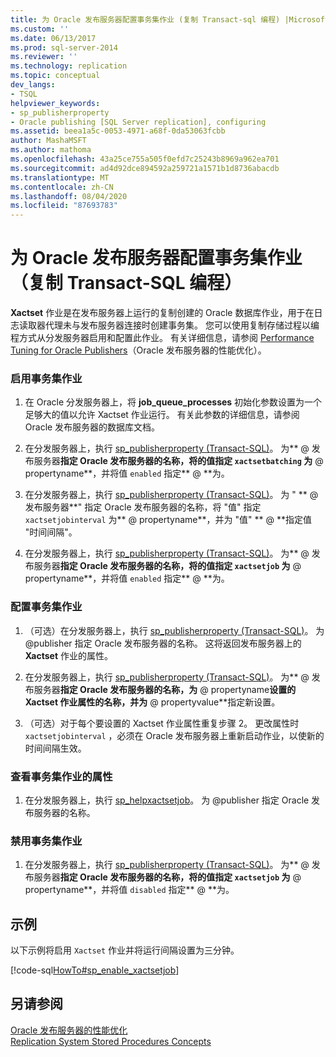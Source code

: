 ```yaml
---
title: 为 Oracle 发布服务器配置事务集作业 (复制 Transact-sql 编程) |Microsoft Docs
ms.custom: ''
ms.date: 06/13/2017
ms.prod: sql-server-2014
ms.reviewer: ''
ms.technology: replication
ms.topic: conceptual
dev_langs:
- TSQL
helpviewer_keywords:
- sp_publisherproperty
- Oracle publishing [SQL Server replication], configuring
ms.assetid: beea1a5c-0053-4971-a68f-0da53063fcbb
author: MashaMSFT
ms.author: mathoma
ms.openlocfilehash: 43a25ce755a505f0efd7c25243b8969a962ea701
ms.sourcegitcommit: ad4d92dce894592a259721a1571b1d8736abacdb
ms.translationtype: MT
ms.contentlocale: zh-CN
ms.lasthandoff: 08/04/2020
ms.locfileid: "87693783"
---
```

# <a name="configure-the-transaction-set-job-for-an-oracle-publisher-replication-transact-sql-programming"></a>为 Oracle 发布服务器配置事务集作业（复制 Transact-SQL 编程）
  **Xactset** 作业是在发布服务器上运行的复制创建的 Oracle 数据库作业，用于在日志读取器代理未与发布服务器连接时创建事务集。 您可以使用复制存储过程以编程方式从分发服务器启用和配置此作业。 有关详细信息，请参阅 [Performance Tuning for Oracle Publishers](../non-sql/performance-tuning-for-oracle-publishers.md)（Oracle 发布服务器的性能优化）。  
  
### <a name="to-enable-the-transaction-set-job"></a>启用事务集作业  
  
1.  在 Oracle 分发服务器上，将 **job_queue_processes** 初始化参数设置为一个足够大的值以允许 Xactset 作业运行。 有关此参数的详细信息，请参阅 Oracle 发布服务器的数据库文档。  
  
2.  在分发服务器上，执行 [sp_publisherproperty (Transact-SQL)](/sql/relational-databases/system-stored-procedures/sp-publisherproperty-transact-sql)。 为** \@ 发布服务器**指定 Oracle 发布服务器的名称，将的值指定 `xactsetbatching` 为** \@ propertyname**，并将值 `enabled` 指定** \@ **为。  
  
3.  在分发服务器上，执行 [sp_publisherproperty (Transact-SQL)](/sql/relational-databases/system-stored-procedures/sp-publisherproperty-transact-sql)。 为 " ** \@ 发布服务器**" 指定 Oracle 发布服务器的名称，将 "值" 指定 `xactsetjobinterval` 为** \@ propertyname**，并为 "值" ** \@ **指定值 "时间间隔"。  
  
4.  在分发服务器上，执行 [sp_publisherproperty (Transact-SQL)](/sql/relational-databases/system-stored-procedures/sp-publisherproperty-transact-sql)。 为** \@ 发布服务器**指定 Oracle 发布服务器的名称，将的值指定 `xactsetjob` 为** \@ propertyname**，并将值 `enabled` 指定** \@ **为。  
  
### <a name="to-configure-the-transaction-set-job"></a>配置事务集作业  
  
1.  （可选）在分发服务器上，执行 [sp_publisherproperty (Transact-SQL)](/sql/relational-databases/system-stored-procedures/sp-publisherproperty-transact-sql)。 为 \@publisher 指定 Oracle 发布服务器的名称。 这将返回发布服务器上的 **Xactset** 作业的属性。  
  
2.  在分发服务器上，执行 [sp_publisherproperty (Transact-SQL)](/sql/relational-databases/system-stored-procedures/sp-publisherproperty-transact-sql)。 为** \@ 发布服务器**指定 Oracle 发布服务器的名称，为** \@ propertyname**设置的 Xactset 作业属性的名称，并为** \@ propertyvalue**指定新设置。  
  
3.  （可选）对于每个要设置的 Xactset 作业属性重复步骤 2。 更改属性时 `xactsetjobinterval` ，必须在 Oracle 发布服务器上重新启动作业，以使新的时间间隔生效。  
  
### <a name="to-view-properties-of-the-transaction-set-job"></a>查看事务集作业的属性  
  
1.  在分发服务器上，执行 [sp_helpxactsetjob](/sql/relational-databases/system-stored-procedures/sp-helpxactsetjob-transact-sql)。 为 \@publisher 指定 Oracle 发布服务器的名称。  
  
### <a name="to-disable-the-transaction-set-job"></a>禁用事务集作业  
  
1.  在分发服务器上，执行 [sp_publisherproperty (Transact-SQL)](/sql/relational-databases/system-stored-procedures/sp-publisherproperty-transact-sql)。 为** \@ 发布服务器**指定 Oracle 发布服务器的名称，将的值指定 `xactsetjob` 为** \@ propertyname**，并将值 `disabled` 指定** \@ **为。  
  
## <a name="example"></a>示例  
 以下示例将启用 `Xactset` 作业并将运行间隔设置为三分钟。  
  
 [!code-sql[HowTo#sp_enable_xactsetjob](../../../snippets/tsql/SQL15/replication/howto/tsql/enablexactsetjob.sql#sp_enable_xactsetjob)]  
  
## <a name="see-also"></a>另请参阅  
 [Oracle 发布服务器的性能优化](../non-sql/performance-tuning-for-oracle-publishers.md)   
 [Replication System Stored Procedures Concepts](../concepts/replication-system-stored-procedures-concepts.md)  
  
  
